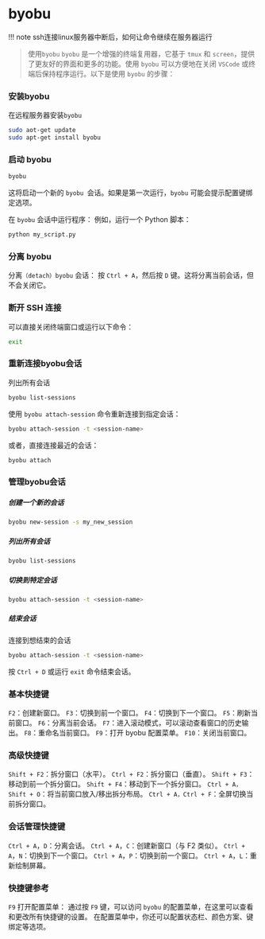 <!--
 * @Descripttion: 
 * @Author: xujg
 * @version: 
 * @Date: 2024-07-05 13:10:43
 * @LastEditTime: 2024-07-05 13:37:32
-->
# byobu
!!! note
    ssh连接linux服务器中断后，如何让命令继续在服务器运行

>使用`byobu`
`byobu` 是一个增强的终端复用器，它基于 `tmux` 和 `screen`，提供了更友好的界面和更多的功能。使用 `byobu` 可以方便地在关闭 `VSCode` 或终端后保持程序运行。以下是使用 `byobu` 的步骤：

### 安装byobu
在远程服务器安装`byobu`
```bash
sudo aot-get update
sudo apt-get install byobu
```
### 启动 byobu
```bash
byobu
```
这将启动一个新的 `byobu `会话。如果是第一次运行，`byobu` 可能会提示配置键绑定选项。

在 `byobu` 会话中运行程序：
例如，运行一个 Python 脚本：
```bash
python my_script.py
```

### 分离 byobu
分离`（detach）byobu` 会话：
按 `Ctrl + A`，然后按 `D` 键。这将分离当前会话，但不会关闭它。

### 断开 SSH 连接
可以直接关闭终端窗口或运行以下命令：
```bash
exit
```

### 重新连接byobu会话

列出所有会话
```bash
byobu list-sessions
```
使用 `byobu attach-session` 命令重新连接到指定会话：
```bash
byobu attach-session -t <session-name>
```
或者，直接连接最近的会话：
```bash
byobu attach
```
### 管理byobu会话

##### 创建一个新的会话
```bash
byobu new-session -s my_new_session
```
##### 列出所有会话
```bash
byobu list-sessions
```
##### 切换到特定会话

```bash
byobu attach-session -t <session-name>
```

##### 结束会话

连接到想结束的会话
```bash
byobu attach-session -t <session-name>
```
按 `Ctrl + D` 或运行 `exit` 命令结束会话。




### 基本快捷键
`F2`：创建新窗口。
`F3`：切换到前一个窗口。
`F4`：切换到下一个窗口。
`F5`：刷新当前窗口。
`F6`：分离当前会话。
`F7`：进入滚动模式，可以滚动查看窗口的历史输出。
`F8`：重命名当前窗口。
`F9`：打开 byobu 配置菜单。
`F10`：关闭当前窗口。
### 高级快捷键
`Shift + F2`：拆分窗口（水平）。
`Ctrl + F2`：拆分窗口（垂直）。
`Shift + F3`：移动到前一个拆分窗口。
`Shift + F4`：移动到下一个拆分窗口。
`Ctrl + A，Shift + O`：将当前窗口放入/移出拆分布局。
`Ctrl + A，Ctrl + F`：全屏切换当前拆分窗口。
### 会话管理快捷键
`Ctrl + A`，`D`：分离会话。
`Ctrl + A`，`C`：创建新窗口（与 F2 类似）。
`Ctrl + A`，`N`：切换到下一个窗口。
`Ctrl + A`，`P`：切换到前一个窗口。
`Ctrl + A`，`L`：重新绘制屏幕。
### 快捷键参考
`F9` 打开配置菜单：
通过按 `F9` 键，可以访问 `byobu` 的配置菜单，在这里可以查看和更改所有快捷键的设置。
在配置菜单中，你还可以配置状态栏、颜色方案、键绑定等选项。
